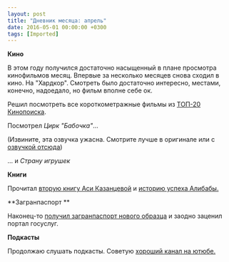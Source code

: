 ```yaml
---
layout: post
title: "Дневник месяца: апрель"
date: 2016-05-01 00:00:00 +0300
tags: [Imported]
---
```


**Кино**

В этом году получился достаточно насыщенный в плане просмотра кинофильмов месяц. Впервые за несколько месяцев снова сходил в кино. На "Хардкор". Смотреть было достаточно интересно, местами, конечно, надоедало, но фильм вполне себе ок.

Решил посмотреть все короткометражные фильмы из [ТОП-20 Кинопоиска](http://www.kinopoisk.ru/top/short/list/).

Посмотрел _Цирк "Бабочка"_...

(Извините, эта озвучка ужасна. Смотрите лучше в оригинале или с [озвучкой отсюда](http://rutracker.org/forum/viewtopic.php?t=4385941))

... и _Страну игрушек_

**Книги**

Прочитал [вторую книгу Аси Казанцевой](https://blog.alexeyev.me/2016/04/asya-kazantseva-2/ "Книга #08: Ася Казанцева – В интернете кто-то неправ! Научные исследования спорных вопросов") и [историю успеха Алибабы.](https://blog.alexeyev.me/2016/04/alibaba/ "Книга #09: Портер Эрисман – Вселенная Alibaba.com. Как китайская интернет-компания завоевала мир")

**Загранпаспорт **

Наконец-то [получил загранпаспорт нового образца](https://blog.alexeyev.me/2016/04/gosuslugi/ "Госуслуги: like") и заодно заценил портал госуслуг.

**Подкасты**

Продолжаю слушать подкасты. Советую [хороший канал на ютюбе.](https://www.youtube.com/channel/UCgj7LgaDVuXv-3dp2ad5ElQ)